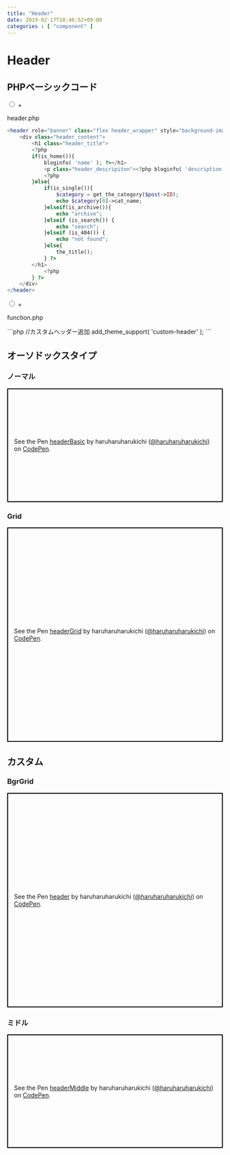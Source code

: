 ```yaml
---
title: "Header"
date: 2019-02-17T18:46:52+09:00
categories : [ "component" ]
---
```


<h1 class="main_title">Header</h1>
<div class="main_code">
	<h2>PHPベーシックコード</h2>
	<div class="grid code_content">
		<input type="radio" name="accordion" id="headerPhp">
		<label for="headerPhp">+</label>
		<div class="code_item">
			<p>header.php</p>

```php
<header role="banner" class="flex header_wrapper" style="background-image:url(<?php header_image(); ?>);">
	<div class="header_content">
		<h1 class="header_title">
		<?php
		if(is_home()){
			bloginfo( 'name' ); ?></h1>
			<p class="header_descripiton"><?php bloginfo( 'description' ); ?></p>
			<?php
		}else{
			if(is_single()){
				$category = get_the_category($post->ID); 
				echo $category[0]->cat_name;
			}elseif(is_archive()){ 
				echo "archive";
			}elseif (is_search()) { 
				echo "search";
			}elseif (is_404()) {
				echo "not found";
			}else{
				the_title();
			} ?>
		</h1>
			<?php
		} ?>
	</div>
</header>
```

</div>
<input type="radio" name="accordion" id="funcPhp">
<label for="funcPhp">+</label>
<div class="code_item">
<p>function.php</p>
```php
//カスタムヘッダー追加
add_theme_support( 'custom-header' );
```
</div>
</div>
</div>

<h2 class="main_title">オーソドックスタイプ</h2>
<div class="main_code">
	<h3 class="main_title">ノーマル</h3>
	<p class="codepen" data-height="265" data-theme-id="0" data-default-tab="css,result" data-user="haruharuharukichi" data-slug-hash="mvmReX" style="height: 265px; box-sizing: border-box; display: flex; align-items: center; justify-content: center; border: 2px solid black; margin: 1em 0; padding: 1em;" data-pen-title="headerBasic">
		<span>See the Pen <a href="https://codepen.io/haruharuharukichi/pen/mvmReX/">
		headerBasic</a> by haruharuharukichi (<a href="https://codepen.io/haruharuharukichi">@haruharuharukichi</a>)
		on <a href="https://codepen.io">CodePen</a>.</span>
	</p>
	<script async src="https://static.codepen.io/assets/embed/ei.js"></script>
</div>
<div class="main_code">
	<h3 class="main_title">Grid</h3>
	<p class="codepen" data-height="500" data-theme-id="0" data-default-tab="css,result" data-user="haruharuharukichi" data-slug-hash="MLmpgJ" style="height: 500px; box-sizing: border-box; display: flex; align-items: center; justify-content: center; border: 2px solid black; margin: 1em 0; padding: 1em;" data-pen-title="headerGrid">
		<span>See the Pen <a href="https://codepen.io/haruharuharukichi/pen/MLmpgJ/">
		headerGrid</a> by haruharuharukichi (<a href="https://codepen.io/haruharuharukichi">@haruharuharukichi</a>)
		on <a href="https://codepen.io">CodePen</a>.</span>
	</p>
	<script async src="https://static.codepen.io/assets/embed/ei.js"></script>
</div>

## カスタム

<div class="main_code">
	<h3 class="main_title">BgrGrid</h3>
	<p class="codepen" data-height="500" data-theme-id="0" data-default-tab="html,result" data-user="haruharuharukichi" data-slug-hash="xMdqpa" style="height: 500px; box-sizing: border-box; display: flex; align-items: center; justify-content: center; border: 2px solid black; margin: 1em 0; padding: 1em;" data-pen-title="header">
		<span>See the Pen <a href="https://codepen.io/haruharuharukichi/pen/xMdqpa/">
		header</a> by haruharuharukichi (<a href="https://codepen.io/haruharuharukichi">@haruharuharukichi</a>)
		on <a href="https://codepen.io">CodePen</a>.</span>
	</p>
	<script async src="https://static.codepen.io/assets/embed/ei.js"></script>
</div>
<div class="main_code">
	<h3 class="main_title">ミドル</h3>
	<p class="codepen" data-height="265" data-theme-id="0" data-default-tab="css,result" data-user="haruharuharukichi" data-slug-hash="VRGEpm" style="height: 265px; box-sizing: border-box; display: flex; align-items: center; justify-content: center; border: 2px solid black; margin: 1em 0; padding: 1em;" data-pen-title="headerMiddle">
	<span>See the Pen <a href="https://codepen.io/haruharuharukichi/pen/VRGEpm/">
	headerMiddle</a> by haruharuharukichi (<a href="https://codepen.io/haruharuharukichi">@haruharuharukichi</a>)
	on <a href="https://codepen.io">CodePen</a>.</span>
	</p>
	<script async src="https://static.codepen.io/assets/embed/ei.js"></script>
</div>